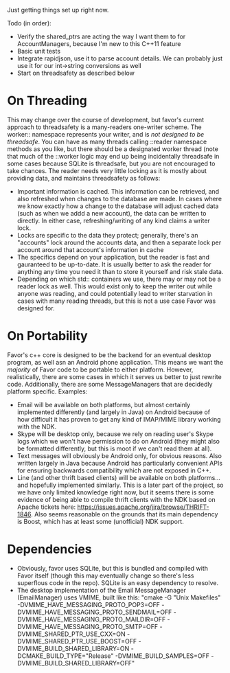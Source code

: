 Just getting things set up right now. 

Todo (in order):
 - Verify the shared_ptrs are acting the way I want them to for AccountManagers, because I'm new to this C++11 feature
 - Basic unit tests
 - Integrate rapidjson, use it to parse account details. We can probably just use it for our int->string conversions as well
 - Start on threadsafety as described below
 
 
 On Threading
 ==
 This may change over the course of development, but favor's current approach to threadsafety is a many-readers one-writer scheme. The worker:: namespace represents your writer, and is 
 _not designed to be threadsafe_. You can have as many threads calling ::reader namespace methods as you like, but there should be a designated worker thread (note that much of the ::worker logic may 
 end up being incidentally threadsafe in some cases because SQLite is threadsafe, but you are not encouraged to take chances. The reader needs very little locking as it is mostly about providing data,
 and maintains threadsafety as follows:
  - Important information is cached. This information can be retrieved, and also refreshed when changes to the database are made. In cases where we know exactly how a change to the database will
  adjust cached data (such as when we addd a new account), the data can be written to directly. In either case, refreshing/writing of any kind claims a writer lock. 
  - Locks are specific to the data they protect; generally, there's an "accounts" lock around the accounts data, and then a separate lock per account around that account's information in cache
  - The specifics depend on your application, but the reader is fast and gauranteed to be up-to-date. It is usually better to ask the reader for anything any time you need it than to store it yourself
  and risk stale data.
  - Depending on which std:: containers we use, there may or may not be a reader lock as well. This would exist only to keep the writer out while anyone was reading, and could potentially lead to
  writer starvation in cases with many reading threads, but this is not a use case Favor was designed for.
  
  
On Portability
==
Favor's c++ core is designed to be the backend for an eventual desktop program, as well asn an Android phone application. This means we want the _majority_ of Favor code to be portable to either
platform. However, realistically, there are some cases in which it serves us better to just rewrite code. Additionally, there are some MessageManagers that are decidedly platform specific. Examples:
 - Email will be available on both platforms, but almost certainly implemented differently (and largely in Java) on Android because of how difficult it has proven to get any kind of IMAP/MIME library
 working with the NDK.
 - Skype will be desktop only, because we rely on reading user's Skype logs which we won't have permission to do on Android (they might also be formatted differently, but this is moot if we can't read
 them at all).
 - Text messages will obviously be Android only, for obvious reasons. Also written largely in Java because Android has particularly convenient APIs for ensuring backwards compatibility which are not
 exposed in C++.
 - Line (and other thrift based clients) will be available on both platforms... and hopefully implemented similarly. This is a later part of the project, so we have only limited knowledge right now,
 but it seems there is some evidence of being able to compile thrift clients with the NDK based on Apache tickets here: https://issues.apache.org/jira/browse/THRIFT-1846. Also seems reasonable on the
 grounds that its main dependency is Boost, which has at least some (unofficial) NDK support.
 
 Dependencies
 ==
 - Obviously, favor uses SQLite, but this is bundled and compiled with Favor itself (though this may eventually change so there's less superflous code in the repo). SQLite is an easy dependency to
   resolve.
 - The desktop implementation of the Email MessageManager (EmailManager) uses VMIME, built like this:
 "cmake -G "Unix Makefiles" -DVMIME_HAVE_MESSAGING_PROTO_POP3=OFF -DVMIME_HAVE_MESSAGING_PROTO_SENDMAIL=OFF -DVMIME_HAVE_MESSAGING_PROTO_MAILDIR=OFF -DVMIME_HAVE_MESSAGING_PROTO_SMTP=OFF -DVMIME_SHARED_PTR_USE_CXX=ON -DVMIME_SHARED_PTR_USE_BOOST=OFF -DVMIME_BUILD_SHARED_LIBRARY=ON -DCMAKE_BUILD_TYPE="Release" -DVMIME_BUILD_SAMPLES=OFF -DVMIME_BUILD_SHARED_LIBRARY=OFF"
 